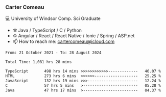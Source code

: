 ### Carter Comeau

💻 University of Windsor Comp. Sci Graduate

- ⚒️ Java / TypeScript / C / Python
- ⚙️ Angular / React / React Native / Ionic / Spring / ASP.net
- 📫 How to reach me: cartercomeau@icloud.com

<!--START_SECTION:waka-->

```txt
From: 21 October 2021 - To: 28 August 2024

Total Time: 1,081 hrs 28 mins

TypeScript       498 hrs 14 mins >>>>>>>>>>>>-------------   46.07 %
HTML             273 hrs 6 mins  >>>>>>-------------------   25.25 %
JavaScript       132 hrs 19 mins >>>----------------------   12.24 %
C                57 hrs 5 mins   >------------------------   05.28 %
Java             47 hrs 17 mins  >------------------------   04.37 %
```

<!--END_SECTION:waka-->
